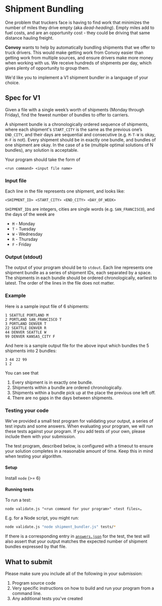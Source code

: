 # Shipment Bundling

One problem that truckers face is having to find work that minimizes the number
of miles they drive empty (aka _dead-heading_). Empty miles add to fuel costs,
and are an opportunity cost - they could be driving that same distance hauling
freight.

**Convoy** wants to help by automatically bundling shipments that we offer to
truck drivers. This would make getting work from Convoy easier than getting work
from multiple sources, and ensure drivers make more money when working with us.
We receive hundreds of shipments per day, which gives plenty of opportunity to
group them.

We'd like you to implement a V1 shipment bundler in a language of your choice.

## Spec for V1

Given a file with a single week’s worth of shipments (Monday through Friday),
find the fewest number of bundles to offer to carriers.

A shipment bundle is a chronologically ordered sequence of shipments, where each
shipment's `START_CITY` is the same as the previous one’s `END_CITY`, and their
days are sequential and consecutive (e.g. `M-T-W` is okay, `M-F` is not). Every
shipment should be in exactly one bundle, and bundles of one shipment are okay.
In the case of a tie (multiple optimal solutions of N bundles), any solution is
acceptable.

Your program should take the form of

```
<run command> <input file name>
```

### Input file

Each line in the file represents one shipment, and looks like:

```
<SHIPMENT_ID> <START_CITY> <END_CITY> <DAY_OF_WEEK>
```

`SHIPMENT_ID`s are integers, cities are single words (e.g. `SAN_FRANCISCO`), and
the days of the week are

* `M` - Monday
* `T` - Tuesday
* `W` - Wednesday
* `R` - Thursday
* `F` - Friday

### Output (stdout)

The output of your program should be to `stdout`. Each line represents one
shipment bundle as a series of shipment IDs, each separated by a space. The
shipments in each bundle should be ordered chronologically, earliest to latest.
The order of the lines in the file does not matter.

### Example

Here is a sample input file of 6 shipments:

```
1 SEATTLE PORTLAND M
2 PORTLAND SAN_FRANCISCO T
3 PORTLAND DENVER T
22 SEATTLE DENVER R
44 DENVER SEATTLE W
99 DENVER KANSAS_CITY F
```

And here is a sample output file for the above input which bundles the 5
shipments into 2 bundles:

```
3 44 22 99
1 2
```

You can see that

1.  Every shipment is in exactly one bundle.
2.  Shipments within a bundle are ordered chronologically.
3.  Shipments within a bundle pick up at the place the previous one left off.
4.  There are no gaps in the days between shipments.

### Testing your code

We've provided a small test program for validating your output, a series of test
inputs and some answers. When evaluating your program, we will run these tests
against your program. If you add tests of your own, please include them with
your submission.

The test program, described below, is configured with a timeout to ensure your
solution completes in a reasonable amount of time. Keep this in mind when
testing your algorithm.

#### Setup

Install `node` (>= 6)

#### Running tests

To run a test:

```
node validate.js "<run command for your program>" <test files>…
```

E.g. for a Node script, you might run:

```sh
node validate.js "node shipment_bundler.js" tests/*
```

If there is a corresponding entry in [`answers.json`](./answers.json) for the
test, the test will also assert that your output matches the expected number of
shipment bundles expressed by that file.

## What to submit

Please make sure you include all of the following in your submission:

1.  Program source code
2.  Very specific instructions on how to build and run your program from a
    command line.
3.  Any additional tests you've created
